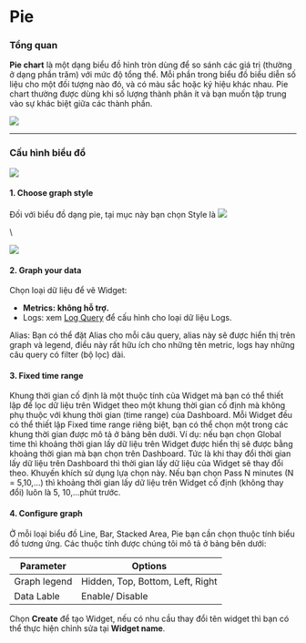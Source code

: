 # Pie

### Tổng quan

**Pie chart** là một dạng biểu đồ hình tròn dùng để so sánh các giá trị (thường ở dạng phần trăm) với mức độ tổng thể. Mỗi phần trong biểu đồ biểu diễn số liệu cho một đối tượng nào đó, và có màu sắc hoặc ký hiệu khác nhau. Pie chart thường được dùng khi số lượng thành phân ít và bạn muốn tập trung vào sự khác biệt giữa các thành phần.&#x20;

![](http://docs.vngcloud.vn/download/thumbnails/59806970/image2023-8-9\_14-31-56.png?version=1\&modificationDate=1691566317000\&api=v2)

***

### Cấu hình biểu đồ

![](http://docs.vngcloud.vn/download/attachments/59806970/image2023-7-31\_17-1-30.png?version=1\&modificationDate=1690797691000\&api=v2)

#### 1. Choose graph style&#x20;

Đối với biểu đồ dạng pie, tại mục này bạn chọn Style là ![](http://docs.vngcloud.vn/download/thumbnails/59806970/image2023-8-9\_14-32-14.png?version=1\&modificationDate=1691566335000\&api=v2)

\


![](http://docs.vngcloud.vn/download/attachments/59806970/image2023-8-9\_14-32-28.png?version=1\&modificationDate=1691566349000\&api=v2)

#### 2. Graph your data

Chọn loại dữ liệu để vẽ Widget:

* **Metrics: không hỗ trợ.**
* Logs: xem [Log Query](http://docs.vngcloud.vn/display/VPV/Log+Query) để cấu hình cho loại dữ liệu Logs.

Alias: Bạn có thể đặt Alias cho mỗi câu query, alias này sẽ được hiển thị trên graph và legend, điều này rất hữu ích cho những tên metric, logs hay những câu query có filter (bộ lọc) dài.&#x20;

#### 3. Fixed time range&#x20;

Khung thời gian cố định là một thuộc tính của Widget mà bạn có thể thiết lập để lọc dữ liệu trên Widget theo một khung thời gian cố định mà không phụ thuộc với khung thời gian (time range) của Dashboard. Mỗi Widget đều có thể thiết lập Fixed time range riêng biệt, bạn có thể chọn một trong các khung thời gian được mô tả ở bảng bên dưới. Ví dụ: nếu bạn chọn Global time thì khoảng thời gian lấy dữ liệu trên Widget được hiển thị sẽ được bằng khoảng thời gian mà bạn chọn trên Dashboard. Tức là khi thay đổi thời gian lấy dữ liệu trên Dashboard thì thời gian lấy dữ liệu của Widget sẽ thay đổi theo. Khuyến khích sử dụng lựa chọn này. Nếu bạn chọn Pass N minutes (N = 5,10,...) thì khoảng thời gian lấy dữ liệu trên Widget cố định (không thay đổi) luôn là 5, 10,...phút trước.&#x20;

#### 4. Configure graph

Ở mỗi loại biểu đồ Line, Bar, Stacked Area, Pie bạn cần chọn thuộc tính biểu đồ tương ứng. Các thuộc tính được chúng tôi mô tả ở bảng bên dưới:&#x20;

| Parameter    | Options                          |
| ------------ | -------------------------------- |
| Graph legend | Hidden, Top, Bottom, Left, Right |
| Data Lable   | Enable/ Disable                  |

Chọn **Create** để tạo Widget, nếu có nhu cầu thay đổi tên widget thì bạn có thể thực hiện chỉnh sửa tại **Widget name**.
